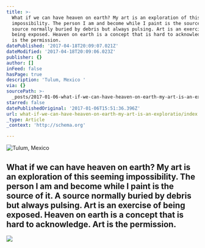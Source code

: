 ```yaml
---
title: >-
  What if we can have heaven on earth? My art is an exploration of this seeming
  impossibility. The person I am and become while I paint is the source of it. A
  source normally buried by debris but always pulsing. Art is an exercise of
  being exposed. Heaven on earth is a concept that is hard to acknowledge. Art
  is the permission.
datePublished: '2017-04-18T20:09:07.021Z'
dateModified: '2017-04-18T20:09:06.023Z'
publisher: {}
author: []
inFeed: false
hasPage: true
description: 'Tulum, Mexico '
via: {}
sourcePath: >-
  _posts/2017-01-06-what-if-we-can-have-heaven-on-earth-my-art-is-an-exploratio.md
starred: false
datePublishedOriginal: '2017-01-06T15:51:36.396Z'
url: what-if-we-can-have-heaven-on-earth-my-art-is-an-exploratio/index.html
_type: Article
_context: 'http://schema.org'

---
```

![Tulum, Mexico ](https://the-grid-user-content.s3-us-west-2.amazonaws.com/a35cedf0-90bb-434e-8272-6295238b9245.jpg)

## **What if we can have heaven on earth?** My art is an exploration of this seeming impossibility. The person I am and become while I paint is the source of it. A source normally buried by debris but always pulsing. Art is an exercise of being exposed. Heaven on earth is a concept that is hard to acknowledge. Art is the permission.
![](https://the-grid-user-content.s3-us-west-2.amazonaws.com/5fab4c0a-97ff-4182-896f-5dc274ada2ae.jpg)